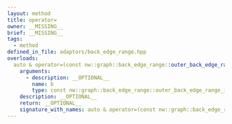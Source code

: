 ```yaml
---
layout: method
title: operator=
owner: __MISSING__
brief: __MISSING__
tags:
  - method
defined_in_file: adaptors/back_edge_range.hpp
overloads:
  auto & operator=(const nw::graph::back_edge_range::outer_back_edge_range_iterator &):
    arguments:
      - description: __OPTIONAL__
        name: b
        type: const nw::graph::back_edge_range::outer_back_edge_range_iterator &
    description: __OPTIONAL__
    return: __OPTIONAL__
    signature_with_names: auto & operator=(const nw::graph::back_edge_range::outer_back_edge_range_iterator & b)
---
```

